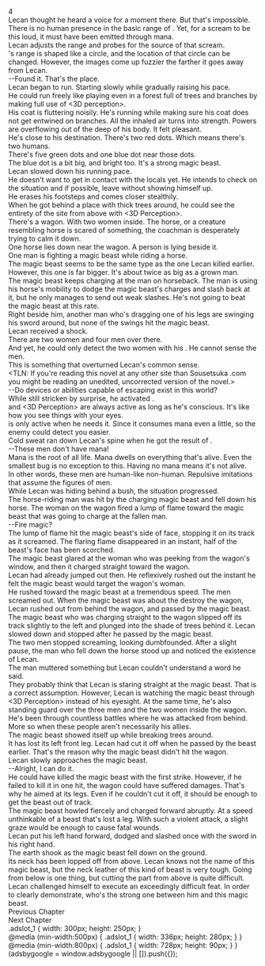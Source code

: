 4<br/>
Lecan thought he heard a voice for a moment there. But that's impossible.<br/>
There is no human presence in the basic range of <Life Detection>. Yet, for a scream to be this loud, it must have been emitted through mana.<br/>
Lecan adjusts the <Life Detection> range and probes for the source of that scream.<br/>
<Life Detection>'s range is shaped like a circle, and the location of that circle can be changed. However, the images come up fuzzier the farther it goes away from Lecan.<br/>
--Found it. That's the place.<br/>
Lecan began to run. Starting slowly while gradually raising his pace.<br/>
He could run freely like playing even in a forest full of trees and branches by making full use of <3D perception>.<br/>
His coat is fluttering noisily. He's running while making sure his coat does not get entwined on branches. All the inhaled air turns into strength. Powers are overflowing out of the deep of his body. It felt pleasant.<br/>
He's close to his destination. There's two red dots. Which means there's two humans.<br/>
There's five green dots and one blue dot near those dots.<br/>
The blue dot is a bit big, and bright too. It's a strong magic beast.<br/>
Lecan slowed down his running pace.<br/>
He doesn't want to get in contact with the locals yet. He intends to check on the situation and if possible, leave without showing himself up.<br/>
He erases his footsteps and comes closer stealthily.<br/>
When he got behind a place with thick trees around, he could see the entirety of the site from above with <3D Perception>.<br/>
There's a wagon. With two women inside. The horse, or a creature resembling horse is scared of something, the coachman is desperately trying to calm it down.<br/>
One horse lies down near the wagon. A person is lying beside it.<br/>
One man is fighting a magic beast while riding a horse.<br/>
The magic beast seems to be the same type as the one Lecan killed earlier. However, this one is far bigger. It's about twice as big as a grown man.<br/>
The magic beast keeps charging at the man on horseback. The man is using his horse's mobility to dodge the magic beast's charges and slash back at it, but he only manages to send out weak slashes. He's not going to beat the magic beast at this rate.<br/>
Right beside him, another man who's dragging one of his legs are swinging his sword around, but none of the swings hit the magic beast.<br/>
Lecan received a shock.<br/>
There are two women and four men over there.<br/>
And yet, he could only detect the two women with his <Life Detection>. He cannot sense the men.<br/>
This is something that overturned Lecan's common sense.<br/>
<TLN: If you're reading this novel at any other site than Sousetsuka .com you might be reading an unedited, uncorrected version of the novel.><br/>
--Do devices or abilities capable of escaping <Life Detection> exist in this world?<br/>
While still stricken by surprise, he activated <Mana Detection>.<br/>
<Life Detection> and <3D Perception> are always active as long as he's conscious. It's like how you see things with your eyes.<br/>
<Mana Detection> is only active when he needs it. Since it consumes mana even a little, so the enemy could detect you easier.<br/>
Cold sweat ran down Lecan's spine when he got the result of <Mana Detection>.<br/>
--These men don't have mana!<br/>
Mana is the root of all life. Mana dwells on everything that's alive. Even the smallest bug is no exception to this. Having no mana means it's not alive.<br/>
In other words, these men are human-like non-human. Repulsive imitations that assume the figures of men.<br/>
While Lecan was hiding behind a bush, the situation progressed.<br/>
The horse-riding man was hit by the charging magic beast and fell down his horse. The woman on the wagon fired a lump of flame toward the magic beast that was going to charge at the fallen man.<br/>
--Fire magic?<br/>
The lump of flame hit the magic beast's side of face, stopping it on its track as it screamed. The flaring flame disappeared in an instant, half of the beast's face has been scorched. <br/>
The magic beast glared at the woman who was peeking from the wagon's window, and then it charged straight toward the wagon.<br/>
Lecan had already jumped out then. He reflexively rushed out the instant he felt the magic beast would target the wagon's woman.<br/>
He rushed toward the magic beast at a tremendous speed. The men screamed out. When the magic beast was about the destroy the wagon, Lecan rushed out from behind the wagon, and passed by the magic beast.<br/>
The magic beast who was charging straight to the wagon slipped off its track slightly to the left and plunged into the shade of trees behind it. Lecan slowed down and stopped after he passed by the magic beast.<br/>
The two men stopped screaming, looking dumbfounded. After a slight pause, the man who fell down the horse stood up and noticed the existence of Lecan.<br/>
The man muttered something but Lecan couldn't understand a word he said.<br/>
They probably think that Lecan is staring straight at the magic beast. That is a correct assumption. However, Lecan is watching the magic beast through <3D Perception> instead of his eyesight. At the same time, he's also standing guard over the three men and the two women inside the wagon. He's been through countless battles where he was attacked from behind. More so when these people aren't necessarily his allies.<br/>
The magic beast showed itself up while breaking trees around.<br/>
It has lost its left front leg. Lecan had cut it off when he passed by the beast earlier. That's the reason why the magic beast didn't hit the wagon.<br/>
Lecan slowly approaches the magic beast.<br/>
--Alright, I can do it.<br/>
He could have killed the magic beast with the first strike. However, if he failed to kill it in one hit, the wagon could have suffered damages. That's why he aimed at its legs. Even if he couldn't cut it off, it should be enough to get the beast out of track.<br/>
The magic beast howled fiercely and charged forward abruptly. At a speed unthinkable of a beast that's lost a leg. With such a violent attack, a slight graze would be enough to cause fatal wounds.<br/>
Lecan put his left hand forward, dodged and slashed once with the sword in his right hand.<br/>
The earth shook as the magic beast fell down on the ground.<br/>
Its neck has been lopped off from above. Lecan knows not the name of this magic beast, but the neck leather of this kind of beast is very tough. Going from below is one thing, but cutting the part from above is quite difficult.<br/>
Lecan challenged himself to execute an exceedingly difficult feat. In order to clearly demonstrate, who's the strong one between him and this magic beast.<br/>
Previous Chapter<br/>
Next Chapter  <br/>
.adslot_1 { width: 300px; height: 250px; }<br/>
@media (min-width:500px) { .adslot_1 { width: 336px; height: 280px; } }<br/>
@media (min-width:800px) { .adslot_1 { width: 728px; height: 90px; } }<br/>
(adsbygoogle = window.adsbygoogle || []).push({});<br/>
